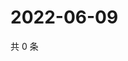 # 2022-06-09

共 0 条

<!-- BEGIN WEIBO -->
<!-- 最后更新时间 Thu Jun 09 2022 16:23:26 GMT+0800 (China Standard Time) -->

<!-- END WEIBO -->
